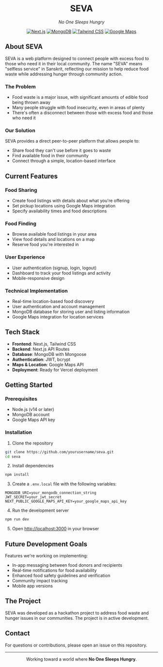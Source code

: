 <div align="center">
  <h1>SEVA</h1>
  <p><i>No One Sleeps Hungry</i></p>

[![Next.js](https://img.shields.io/badge/Next.js-13.0-black?style=for-the-badge&logo=next.js)](https://nextjs.org/)
[![MongoDB](https://img.shields.io/badge/MongoDB-Latest-green?style=for-the-badge&logo=mongodb)](https://www.mongodb.com/)
[![Tailwind CSS](https://img.shields.io/badge/Tailwind-3.3-blue?style=for-the-badge&logo=tailwind-css)](https://tailwindcss.com/)
[![Google Maps](https://img.shields.io/badge/Google_Maps-API-red?style=for-the-badge&logo=google-maps)](https://developers.google.com/maps/)

</div>

## About SEVA

SEVA is a web platform designed to connect people with excess food to those who need it in their local community. The name "SEVA" means "selfless service" in Sanskrit, reflecting our mission to help reduce food waste while addressing hunger through community action.

### The Problem

- Food waste is a major issue, with significant amounts of edible food being thrown away
- Many people struggle with food insecurity, even in areas of plenty
- There's often a disconnect between those with excess food and those who need it

### Our Solution

SEVA provides a direct peer-to-peer platform that allows people to:
- Share food they can't use before it goes to waste
- Find available food in their community
- Connect through a simple, location-based interface

## Current Features

### Food Sharing
- Create food listings with details about what you're offering
- Set pickup locations using Google Maps integration
- Specify availability times and food descriptions

### Food Finding
- Browse available food listings in your area
- View food details and locations on a map
- Reserve food you're interested in

### User Experience
- User authentication (signup, login, logout)
- Dashboard to track your food listings and activity
- Mobile-responsive design

### Technical Implementation
- Real-time location-based food discovery
- User authentication and account management
- MongoDB database for storing user and listing information
- Google Maps integration for location services

## Tech Stack

- **Frontend**: Next.js, Tailwind CSS
- **Backend**: Next.js API Routes
- **Database**: MongoDB with Mongoose
- **Authentication**: JWT, bcrypt
- **Maps & Location**: Google Maps API
- **Deployment**: Ready for Vercel deployment

## Getting Started

### Prerequisites
- Node.js (v14 or later)
- MongoDB account
- Google Maps API key

### Installation

1. Clone the repository
```bash
git clone https://github.com/yourusername/seva.git
cd seva
```

2. Install dependencies
```bash
npm install
```

3. Create a `.env.local` file with the following variables:
```
MONGODB_URI=your_mongodb_connection_string
JWT_SECRET=your_jwt_secret
NEXT_PUBLIC_GOOGLE_MAPS_API_KEY=your_google_maps_api_key
```

4. Run the development server
```bash
npm run dev
```

5. Open [http://localhost:3000](http://localhost:3000) in your browser

## Future Development Goals

Features we're working on implementing:
- In-app messaging between food donors and recipients
- Real-time notifications for food availability
- Enhanced food safety guidelines and verification
- Community impact tracking
- Mobile app versions

## The Project

SEVA was developed as a hackathon project to address food waste and hunger issues in our communities. The project is in active development.

## Contact

For questions or contributions, please open an issue on this repository.

---

<div align="center">
  <p>Working toward a world where <b>No One Sleeps Hungry</b>.</p>
</div>
